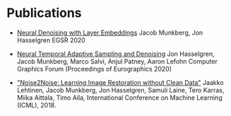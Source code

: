 # Publications

* [Neural Denoising with Layer Embeddings](https://research.nvidia.com/publication/2020-06_Neural-Denoising-with)
Jacob Munkberg, Jon Hasselgren
EGSR 2020

* [Neural Temporal Adaptive Sampling and Denoising](https://research.nvidia.com/publication/2020-05_Neural-Temporal-Adaptive)
Jon Hasselgren, Jacob Munkberg, Marco Salvi, Anjul Patney, Aaron Lefohn  Computer Graphics Forum (Proceedings of Eurographics 2020)

* ["Noise2Noise: Learning Image Restoration without Clean Data"](https://research.nvidia.com/publication/2018-07_Noise2Noise%3A-Learning-Image)
Jaakko Lehtinen, Jacob Munkberg, Jon Hasselgren, Samuli Laine, Tero Karras, Miika Aittala, Timo Aila, 
International Conference on Machine Learning (ICML), 2018.